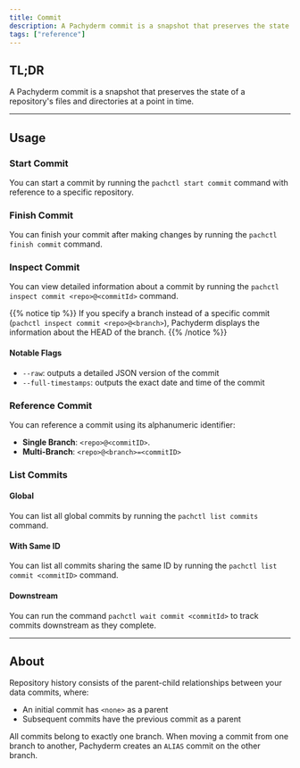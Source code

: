 ```yaml
---
title: Commit
description: A Pachyderm commit is a snapshot that preserves the state of a repository's files and directories at a point in time. 
tags: ["reference"]
---
```


## TL;DR 

A Pachyderm commit is a snapshot that preserves the state of a repository's files and directories at a point in time.

---

## Usage 

### Start Commit 

You can start a commit by running the `pachctl start commit` command with reference to a specific repository. 

### Finish Commit

You can finish your commit after  making changes by running the `pachctl finish commit` command.

### Inspect Commit 

You can view detailed information about a commit by running the `pachctl inspect commit <repo>@<commitId>` command.

{{% notice tip %}}
If you specify a branch instead of a specific commit (`pachctl inspect commit <repo>@<branch>`), Pachyderm displays the information about the HEAD of the branch.
{{% /notice %}}

#### Notable Flags 

- `--raw`: outputs a detailed JSON version of the commit
- `--full-timestamps`: outputs the exact date and time of the commit

### Reference Commit
 You can reference a commit using its alphanumeric identifier:

- **Single Branch**: `<repo>@<commitID>`.
- **Multi-Branch**: `<repo>@<branch>=<commitID>` 

### List Commits

#### Global 

You can list all global commits by running the `pachctl list commits` command. 

#### With Same ID

You can list all commits sharing the same ID by running the `pachctl list commit <commitID>` command.

#### Downstream

You can run the command `pachctl wait commit <commitId>` to track commits downstream as they complete.

--- 

## About 

Repository history consists of the parent-child relationships between your data commits, where:

- An initial commit has `<none>` as a parent 
- Subsequent commits have the previous commit as a parent

All commits belong to exactly one branch. When moving a commit from one branch to another, Pachyderm creates an `ALIAS` commit on the other branch.


